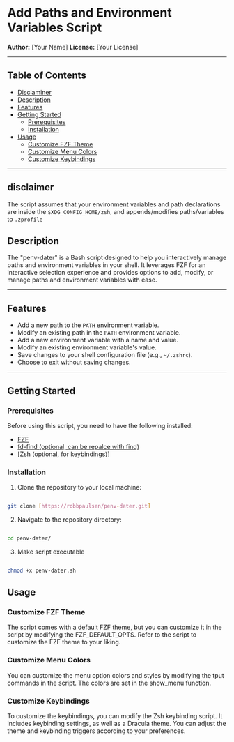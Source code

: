 # Add Paths and Environment Variables Script

**Author:** [Your Name]
**License:** [Your License]

---

## Table of Contents
- [Disclaminer](#disclaimer)
- [Description](#description)
- [Features](#features)
- [Getting Started](#getting-started)
  - [Prerequisites](#prerequisites)
  - [Installation](#installation)
- [Usage](#usage)
  - [Customize FZF Theme](#customize-fzf-theme)
  - [Customize Menu Colors](#customize-menu-colors)
  - [Customize Keybindings](#customize-keybindings)

---

## disclaimer

The script assumes that your environment variables and path declarations are inside the `$XDG_CONFIG_HOME/zsh`, and appends/modifies paths/variables to `.zprofile`

## Description

The "penv-dater" is a Bash script designed to help you interactively manage paths and environment variables in your shell. It leverages FZF for an interactive selection experience and provides options to add, modify, or manage paths and environment variables with ease.

---

## Features

- Add a new path to the `PATH` environment variable.
- Modify an existing path in the `PATH` environment variable.
- Add a new environment variable with a name and value.
- Modify an existing environment variable's value.
- Save changes to your shell configuration file (e.g., `~/.zshrc`).
- Choose to exit without saving changes.

---

## Getting Started

### Prerequisites

Before using this script, you need to have the following installed:

- [FZF](https://github.com/junegunn/fzf)
- [fd-find (optional, can be repalce with find)](https://github.com/sharkdp/fd)
- [Zsh (optional, for keybindings)]

### Installation

1. Clone the repository to your local machine:

```bash

git clone [https://robbpaulsen/penv-dater.git]
```

2. Navigate to the repository directory:

```bash

cd penv-dater/
```

3. Make script executable

```bash

chmod +x penv-dater.sh
```

## Usage

### Customize FZF Theme

The script comes with a default FZF theme, but you can customize it in the script by modifying the FZF_DEFAULT_OPTS. Refer to the script to customize the FZF theme to your liking.

### Customize Menu Colors

You can customize the menu option colors and styles by modifying the tput commands in the script. The colors are set in the show_menu function.

### Customize Keybindings

To customize the keybindings, you can modify the Zsh keybinding script. It includes keybinding settings, as well as a Dracula theme. You can adjust the theme and keybinding triggers according to your preferences.
